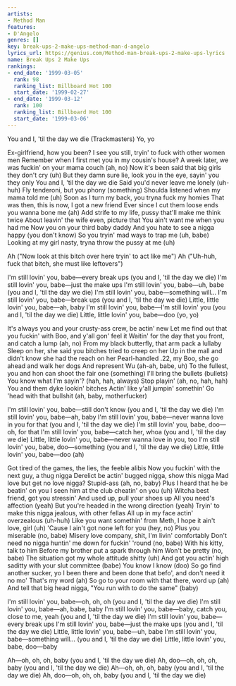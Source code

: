 ```yaml
---
artists:
- Method Man
features:
- D'Angelo
genres: []
key: break-ups-2-make-ups-method-man-d-angelo
lyrics_url: https://genius.com/Method-man-break-ups-2-make-ups-lyrics
name: Break Ups 2 Make Ups
rankings:
- end_date: '1999-03-05'
  rank: 98
  ranking_list: Billboard Hot 100
  start_date: '1999-02-27'
- end_date: '1999-03-12'
  rank: 100
  ranking_list: Billboard Hot 100
  start_date: '1999-03-06'
---
```

You and I, 'til the day we die (Trackmasters)
Yo, yo


Ex-girlfriend, how you been?
I see you still, tryin' to fuck with other women men
Remember when I first met you in my cousin's house?
A week later, we was fuckin' on your mama couch (ah, no)
Now it's been said that big girls they don't cry (uh)
But they damn sure lie, look you in the eye, sayin' you they only
You and I, 'til the day we die
Said you'd never leave me lonely (uh-huh)
Fly tenderoni, but you phony (something)
Shoulda listened when my mama told me (uh)
Soon as I turn my back, you tryna fuck my homies
That was then, this is now, I got a new friend
Ever since I cut them loose ends you wanna bone me (ah)
Add strife to my life, pussy that'll make me think twice
About leavin' the wife even, picture that
You ain't want me when you had me
Now you on your third baby daddy
And you hate to see a nigga happy (you don't know)
So you tryin' mad ways to trap me (uh, babe)
Looking at my girl nasty, tryna throw the pussy at me (uh)


Ah ("Now look at this bitch over here tryin' to act like me")
Ah ("Uh-huh, fuck that bitch, she must like leftovers")


I'm still lovin' you, babe—every break ups
(you and I, 'til the day we die)
I'm still lovin' you, babe—just the make ups
I'm still lovin' you, babe—uh, babe
(you and I, 'til the day we die)
I'm still lovin' you, babe—something will...
I'm still lovin' you, babe—break ups
(you and I, 'til the day we die)
Little, little lovin' you, babe—ah, baby
I'm still lovin' you, babe—I'm still lovin' you
(you and I, 'til the day we die)
Little, little lovin' you, babe—doo (yo, yo)


It's always you and your crusty-ass crew, be actin' new
Let me find out that you fuckin' with Boo, and y'all gon' feel it
Waitin' for the day that you front, and catch a lump (ah, no)
From my black butterfly, that arm pack a lullaby
Sleep on her, she said you bitches tried to creep on her
Up in the mall and didn't know she had the reach on her
Pearl-handled .22, my Boo, she go ahead and walk her dogs
And represent Wu (ah-ah, babe, uh)
To the fullest, you and hon can shoot the fair one (something)
I'll bring the bullets (bullets)
You know what I'm sayin'? (hah, hah, always)
Stop playin' (ah, no, hah, hah)
You and them dyke lookin' bitches
Actin' like y'all jumpin' somethin'
Go 'head with that bullshit (ah, baby, motherfucker)


I'm still lovin' you, babe—still don't know
(you and I, 'til the day we die)
I'm still lovin' you, babe—ah, baby
I'm still lovin' you, babe—never wanna love in you for that
(you and I, 'til the day we die)
I'm still lovin' you, babe, doo—oh, for that
I'm still lovin' you, babe—catch her, whoa
(you and I, 'til the day we die)
Little, little lovin' you, babe—never wanna love in you, too
I'm still lovin' you, babe, doo—something
(you and I, 'til the day we die)
Little, little lovin' you, babe—doo (ah)


Got tired of the games, the lies, the feeble alibis
Now you fuckin' with the next guy, a thug nigga
Derelict be actin' bugged nigga, show this nigga
Mad love but get no love nigga? Stupid-ass (ah, no, baby)
Plus I heard that he be beatin' on you
I seen him at the club cheatin' on you (uh)
Witcha best friend, got you stressin'
And used up, pull your shoes up
All you need's affection (yeah)
But you're headed in the wrong direction (yeah)
Tryin' to make this nigga jealous, with other fellas
All up in my face actin' overzealous (uh-huh)
Like you want somethin' from Meth, I hope it ain't love, girl (uh)
'Cause I ain't got none left for you (hey, no)
Plus you miserable (no, babe)
Misery love company, shit, I'm livin' comfortably
Don't need no nigga huntin' me down for fuckin' 'round (no, babe)
With his kitty, talk to him
Before my brother put a spark through him
Won't be pretty (no, babe)
The situation got my whole attitude shitty (uh)
And got you actin' high saditty with your slut committee (babe)
You know I know (doo)
So go find another sucker, yo
I been there and been done that befo', and don't need it no mo'
That's my word (ah)
So go to your room with that there, word up (ah)
And tell that big head nigga, "You run with to do the same" (baby)


I'm still lovin' you, babe—oh, oh, oh
(you and I, 'til the day we die)
I'm still lovin' you, babe—ah, babe, baby
I'm still lovin' you, babe—baby, catch you, close to me, yeah
(you and I, 'til the day we die)
I'm still lovin' you, babe—every break ups
I'm still lovin' you, babe—just the make ups
(you and I, 'til the day we die)
Little, little lovin' you, babe—uh, babe
I'm still lovin' you, babe—something will...
(you and I, 'til the day we die)
Little, little lovin' you, babe, doo—baby


Ah—oh, oh, oh, baby
(you and I, 'til the day we die)
Ah, doo—oh, oh, oh, baby
(you and I, 'til the day we die)
Ah—oh, oh, oh, baby
(you and I, 'til the day we die)
Ah, doo—oh, oh, oh, baby
(you and I, 'til the day we die)
